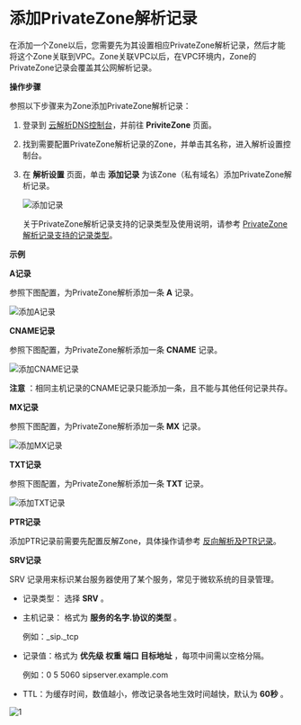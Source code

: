 添加PrivateZone解析记录 
======================================

在添加一个Zone以后，您需要先为其设置相应PrivateZone解析记录，然后才能将这个Zone关联到VPC。Zone关联VPC以后，在VPC环境内，Zone的PrivateZone记录会覆盖其公网解析记录。

**操作步骤** 

参照以下步骤来为Zone添加PrivateZone解析记录：

1. 登录到 [云解析DNS控制台](https://dc.console.aliyun.com/dns/)，并前往 **PriviteZone** 页面。

   

2. 找到需要配置PrivateZone解析记录的Zone，并单击其名称，进入解析设置控制台。

   

3. 在 **解析设置** 页面，单击 **添加记录** 为该Zone（私有域名）添加PrivateZone解析记录。

   ![添加记录](https://static-aliyun-doc.oss-accelerate.aliyuncs.com/assets/img/zh-CN/7972704161/p242781.png)

   关于PrivateZone解析记录支持的记录类型及使用说明，请参考 [PrivateZone解析记录支持的记录类型](~~64634~~)。
   




**示例** 

**A记录** 

参照下图配置，为PrivateZone解析添加一条 **A** 记录。

![添加A记录](https://static-aliyun-doc.oss-accelerate.aliyuncs.com/assets/img/zh-CN/7972704161/p242782.png)

**CNAME记录** 

参照下图配置，为PrivateZone解析添加一条 **CNAME** 记录。

![添加CNAME记录](https://static-aliyun-doc.oss-accelerate.aliyuncs.com/assets/img/zh-CN/7972704161/p242783.png)

**注意** ：相同主机记录的CNAME记录只能添加一条，且不能与其他任何记录共存。

**MX记录** 

参照下图配置，为PrivateZone解析添加一条 **MX** 记录。

![添加MX记录](https://static-aliyun-doc.oss-accelerate.aliyuncs.com/assets/img/zh-CN/7972704161/p242784.png)

**TXT记录** 

参照下图配置，为PrivateZone解析添加一条 **TXT** 记录。

![添加TXT记录](https://static-aliyun-doc.oss-accelerate.aliyuncs.com/assets/img/zh-CN/7972704161/p242785.png)

**PTR记录** 

添加PTR记录前需要先配置反解Zone，具体操作请参考 [反向解析及PTR记录](~~64638~~)。



**SRV记录** 

SRV 记录用来标识某台服务器使用了某个服务，常见于微软系统的目录管理。

* 记录类型： 选择 **SRV** 。

  

* 主机记录： 格式为 **服务的名字.协议的类型** 。

  例如：_sip._tcp
  

* 记录值：格式为 **优先级 权重 端口 目标地址** ，每项中间需以空格分隔。

  例如：0 5 5060 sipserver.example.com
  

* TTL：为缓存时间，数值越小，修改记录各地生效时间越快，默认为 **60秒** 。

  




![1](https://static-aliyun-doc.oss-accelerate.aliyuncs.com/assets/img/zh-CN/7972704161/p242788.png)
